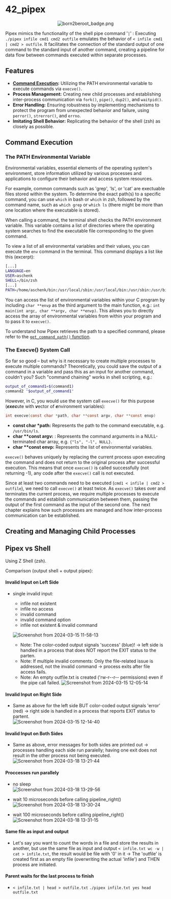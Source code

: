 # 42_pipex

<p align="center">
    <img src="https://github.com/alx-sch/42_pipex/assets/134595144/292c30ab-c530-4977-b4ec-863d889eca6b" alt="born2beroot_badge.png" />
</p>

Pipex mimics the functionality of the shell pipe command '` | `' : Executing `./pipex infile cmd1 cmd2 outfile` emulates the behavior of `< infile cmd1 | cmd2 > outfile`. It facilitates the connection of the standard output of one command to the standard input of another command, creating a pipeline for data flow between commands executed within separate processes.

## Features
- **[Command Execution](https://github.com/alx-sch/42_pipex/edit/main/README.md#command-execution):** Utilizing the PATH environmental variable to execute commands via `execve()`.
- **Process Management:** Creating new child processes and establishing inter-process communication via `fork()`, `pipe()`, `dup2()`, and `waitpid()`.
- **Error Handling:** Ensuring robustness by implementing mechanisms to protect the program from unexpected behavior and failure, using `perror()`, `strerror()`, and `errno`.
- **Imitating Shell Behavior:** Replicating the behavior of the shell (zsh) as closely as possible.

## Command Execution

### The PATH Environmental Variable

Environmental variables, essential elements of the operating system's environment, store information utilized by various processes and applications to configure their behavior and access system resources.

For example, common commands such as 'grep', 'ls', or 'cat' are exectuable files stored within the system. To determine the exact path(s) to a specific command, you can use `which` in bash or `which` in zsh, followed by the command name, such as `which grep` or `which ls` (there might be more than one location where the executable is stored).

When calling a command, the terminal shell checks the PATH environment variable. This variable contains a list of directories where the operating system searches to find the executable file corresponding to the given command.

To view a list of all environmental variables and their values, you can execute the `env` command in the terminal. This command displays a list like this (excerpt):

```bash
[...]
LANGUAGE=en
USER=aschenk
SHELL=/bin/zsh
[...]
PATH=/home/aschenk/bin:/usr/local/sbin:/usr/local/bin:/usr/sbin:/usr/bin:/sbin:/bin:/usr/games:/usr/local/games:/snap/bin
```
You can access the list of environmental variables within your C program by including `char **envp` as the third argument to the main function, e.g.: `int main(int argc, char **argv, char **envp)`. This allows you to directly access the array of environmental variables from within your program and to pass it to `execve()`.

To understand how Pipex retrieves the path to a specified command, please refer to the [`get_command_path()` function](https://github.com/alx-sch/42_pipex/blob/main/src/call_cmd.c).

### The Execve() System Call

So far so good – but why is it necessary to create multiple processes to execute multiple commands? Theoretically, you could save the output of a command in a variable and pass this as an input for another command, couldn't you? Such "command chaining" works in shell scripting, e.g.:   
```bash
output_of_command1=$(command1)
command2 "$output_of_command1"
```
However, in C, you would use the system call `execve()` for this purpose (***exec***ute with ***v***ector of ***e***nvironment variables): 
```C
int execve(const char *path, char **const argv, char **const envp)
```
- **const char \*path:** Represents the path to the command executable, e.g. `/usr/bin/ls`.
- **char \*\*const argv:** : Represents the command arguments in a NULL-terminated char array, e.g. `{"ls", "-l", NULL}`.
- **char \*\*const envp:** Represents the list of environmental variables.

`execve()` behaves uniquely by replacing the current process upon executing the command and does not return to the original process after successful execution. This means that once `execve()` is called successfully (not returning -1), any code after the `execve()` call is not executed.

Since at least two commands need to be executed (`cmd1 < infile | cmd2 > outfile`), we need to call `execve()` at least twice. As `execve()` takes over and terminates the current process, we require multiple processes to execute the commands and establish communication between them, passing the output of the first command as the input of the second one. The next chapter explains how such processes are managed and how inter-process communication can be established.

## Creating and Managing Child Processes



## Pipex vs Shell

Using Z Shell (zsh).

Comparison (output shell + output pipex):

#### Invalid Input on Left Side
- single invalid input:
	- infile not existent
 	- infile no access
  	- invalid command
  	- invalid command option
  	- infile not existent & invalid command
    	
	![Screenshot from 2024-03-15 11-58-13](https://github.com/alx-sch/42_pipex/assets/134595144/adc7bef6-7b0e-43c0-81de-69c66dac90ce)

   

	- Note: The color-coded output signals 'success' (blue)! -> left side is handled in a process that does NOT report the EXIT status to the parten.
  	- Note: If multiple invalid comments: Only the file-related issue is addressed, not the invalid command -> process exits after file access fails.
  	- Note: An empty outfile.txt is created ('rw-r--r-- permissions) even if the pipe call failed. 
	![Screenshot from 2024-03-15 12-05-14](https://github.com/alx-sch/42_pipex/assets/134595144/55bae8f7-b962-491f-86bc-416e8d88535f)

 
#### Invalid Input on Right Side   
- Same as above for the left side BUT color-coded output signals 'error' (red) -> right side is handled in a process that reports EXIT status to partent.    
	![Screenshot from 2024-03-15 12-14-40](https://github.com/alx-sch/42_pipex/assets/134595144/e65c2b17-c7b5-4b8e-a6fa-527e6a63d1f2)


#### Invalid Input on Both Sides
- Same as above, error messages for both sides are printed out -> processes handling each side run paralelly; having one exit does not result in the other process not being executed.
  ![Screenshot from 2024-03-18 13-21-44](https://github.com/alx-sch/42_pipex/assets/134595144/247f9656-74f2-46f5-bec9-a8850e817081)


#### Proccesses run parallely
- no sleep    
![Screenshot from 2024-03-18 13-29-56](https://github.com/alx-sch/42_pipex/assets/134595144/00dcb8e8-cb5a-44d9-b1f6-7801c37f1e86)


- wait 10 microseconds before calling pipeline_right()   
![Screenshot from 2024-03-18 13-30-24](https://github.com/alx-sch/42_pipex/assets/134595144/b9dfb567-bf1b-4aaa-ac21-41fbf940a3af)

- wait 100 microseconds before calling pipeline_right()
  ![Screenshot from 2024-03-18 13-31-15](https://github.com/alx-sch/42_pipex/assets/134595144/a5b59adb-5453-47d7-9da3-adfddb79aaef)


  

#### Same file as input and output
- Let's say you want to count the words in a file and store the results in another, but use the same file as input and output `< infile.txt wc -w | cat > infile.txt`, the result would be file with '0' in it -> The 'outfile' is created first as an empty file (overwriting the actual 'infile') and THEN process are initiated.

#### Parent waits for the last process to finish
- `< infile.txt | head > outfile.txt` `./pipex infile.txt yes head outfile.txt ` 

